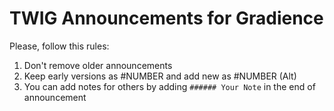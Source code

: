 # TWIG Announcements for Gradience

Please, follow this rules:

1. Don't remove older announcements
2. Keep early versions as #NUMBER and add new as #NUMBER (Alt)
3. You can add notes for others by adding `###### Your Note` in the end of announcement